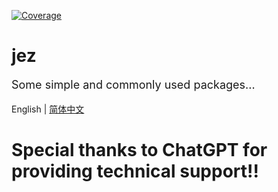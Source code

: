 [![Coverage](https://img.shields.io/codecov/c/gh/dengrandpa/jez)](https://app.codecov.io/gh/dengrandpa/jez)
# jez

<div STYLE="page-break-after: always;"></div>
<p style="font-size: 18px">
    Some simple and commonly used packages...
</p>

English | [简体中文](./README.md)

# Special thanks to ChatGPT for providing technical support!!
